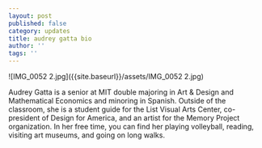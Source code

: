 ```yaml
---
layout: post
published: false
category: updates
title: audrey gatta bio
author: ''
tags: ''
---
```

![IMG_0052 2.jpg]({{site.baseurl}}/assets/IMG_0052 2.jpg)

Audrey Gatta is a senior at MIT double majoring in Art & Design and Mathematical Economics and minoring in Spanish. Outside of the classroom, she is a student guide for the List Visual Arts Center, co-president of Design for America, and an artist for the Memory Project organization. In her free time, you can find her playing volleyball, reading, visiting art museums, and going on long walks.